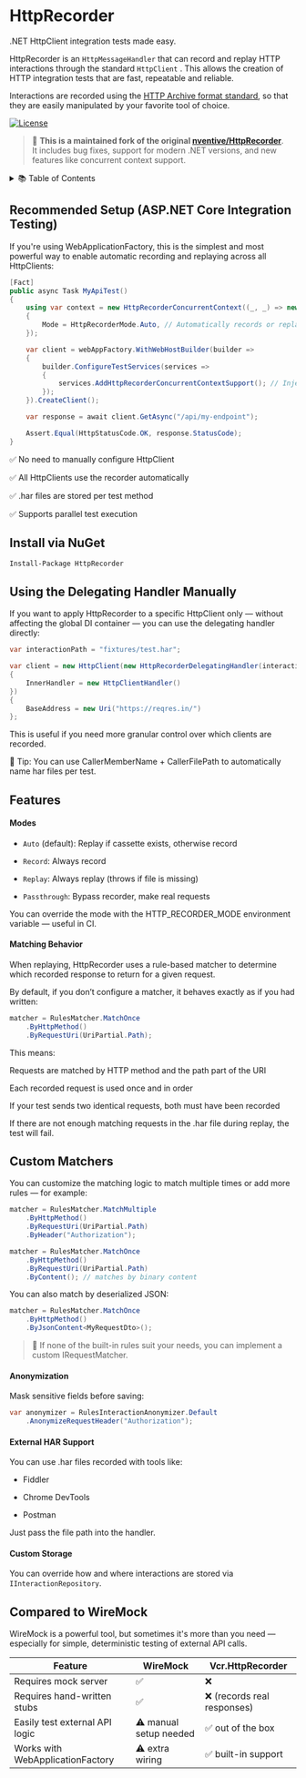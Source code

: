 # HttpRecorder

.NET HttpClient integration tests made easy.

HttpRecorder is an `HttpMessageHandler` that can record and replay HTTP interactions through the standard `HttpClient` . This allows the creation of HTTP integration tests that are fast, repeatable and reliable.

Interactions are recorded using the [HTTP Archive format standard](https://en.wikipedia.org/wiki/.har), so that they are easily manipulated by your favorite tool of choice.

[![License](https://img.shields.io/badge/license-MIT-blue)](LICENSE)


> 📝 **This is a maintained fork of the original [nventive/HttpRecorder](https://github.com/nventive/HttpRecorder)**.  
> It includes bug fixes, support for modern .NET versions, and new features like concurrent context support.

<details>
  <summary>📚 Table of Contents</summary>

- [Recommended Setup (ASP.NET Core)](#recommended-setup-aspnet-core-integration-testing)
- [Install via NuGet](#install-via-nuget)
- [Manual Setup with Delegating Handler](#using-the-delegating-handler-manually)
- [Features](#features)
  - [Modes](#modes)
  - [Matching Behavior](#matching-behavior)
  - [Custom Matchers](#custom-matchers)
  - [Anonymization](#anonymization)
  - [External HAR Support](#external-har-support)
  - [Custom Storage](#custom-storage)
- [Compared to WireMock](#compared-to-wiremock)

</details>


## Recommended Setup (ASP.NET Core Integration Testing)

If you're using WebApplicationFactory, this is the simplest and most powerful way to enable automatic recording and replaying across all HttpClients:

```csharp
[Fact]
public async Task MyApiTest()
{
    using var context = new HttpRecorderConcurrentContext((_, _) => new HttpRecorderConfiguration
    {
        Mode = HttpRecorderMode.Auto, // Automatically records or replays
    });

    var client = webAppFactory.WithWebHostBuilder(builder =>
    {
        builder.ConfigureTestServices(services =>
        {
            services.AddHttpRecorderConcurrentContextSupport(); // Injects the handler globally
        });
    }).CreateClient();

    var response = await client.GetAsync("/api/my-endpoint");

    Assert.Equal(HttpStatusCode.OK, response.StatusCode);
}
```

✅ No need to manually configure HttpClient

✅ All HttpClients use the recorder automatically

✅ .har files are stored per test method

✅ Supports parallel test execution

## Install via NuGet

```
Install-Package HttpRecorder
```

## Using the Delegating Handler Manually

If you want to apply HttpRecorder to a specific HttpClient only — without affecting the global DI container — you can use the delegating handler directly:

```csharp
var interactionPath = "fixtures/test.har";

var client = new HttpClient(new HttpRecorderDelegatingHandler(interactionPath)
{
    InnerHandler = new HttpClientHandler()
})
{
    BaseAddress = new Uri("https://reqres.in/")
};
```

This is useful if you need more granular control over which clients are recorded.

📝 Tip: You can use CallerMemberName + CallerFilePath to automatically name har files per test.

## Features

#### Modes

 - `Auto` (default): Replay if cassette exists, otherwise record

 - `Record`: Always record

 - `Replay`: Always replay (throws if file is missing)

 - `Passthrough`: Bypass recorder, make real requests

You can override the mode with the HTTP_RECORDER_MODE environment variable — useful in CI.


#### Matching Behavior

When replaying, HttpRecorder uses a rule-based matcher to determine which recorded response to return for a given request.

By default, if you don’t configure a matcher, it behaves exactly as if you had written:


```csharp
matcher = RulesMatcher.MatchOnce
    .ByHttpMethod()
    .ByRequestUri(UriPartial.Path);
```
This means:

Requests are matched by HTTP method and the path part of the URI

Each recorded request is used once and in order

If your test sends two identical requests, both must have been recorded

If there are not enough matching requests in the .har file during replay, the test will fail.

## Custom Matchers

You can customize the matching logic to match multiple times or add more rules — for example:

```csharp
matcher = RulesMatcher.MatchMultiple
    .ByHttpMethod()
    .ByRequestUri(UriPartial.Path)
    .ByHeader("Authorization");
```

```csharp
matcher = RulesMatcher.MatchOnce
    .ByHttpMethod()
    .ByRequestUri(UriPartial.Path)
    .ByContent(); // matches by binary content
```

You can also match by deserialized JSON:

```csharp
matcher = RulesMatcher.MatchOnce
    .ByHttpMethod()
    .ByJsonContent<MyRequestDto>();
```

> 📝 If none of the built-in rules suit your needs, you can implement a custom IRequestMatcher.

#### Anonymization

Mask sensitive fields before saving:

```csharp
var anonymizer = RulesInteractionAnonymizer.Default
    .AnonymizeRequestHeader("Authorization");

```

#### External HAR Support
You can use .har files recorded with tools like:

 - Fiddler

 - Chrome DevTools

 - Postman

Just pass the file path into the handler.


#### Custom Storage
You can override how and where interactions are stored via `IInteractionRepository`.


## Compared to WireMock


WireMock is a powerful tool, but sometimes it's more than you need — especially for simple, deterministic testing of external API calls.

| Feature                         | WireMock              | Vcr.HttpRecorder            |
|---------------------------------|------------------------|-----------------------------|
| Requires mock server            | ✅                     | ❌                          |
| Requires hand-written stubs     | ✅                     | ❌ (records real responses) |
| Easily test external API logic  | ⚠️ manual setup needed | ✅ out of the box           |
| Works with WebApplicationFactory | ⚠️ extra wiring        | ✅ built-in support         |
